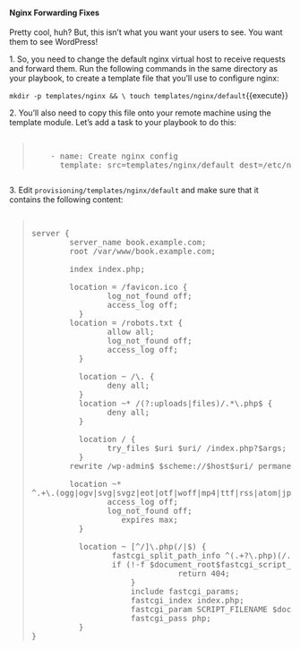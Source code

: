 #### Nginx Forwarding Fixes

Pretty cool, huh? But, this isn’t what you want your users to see. You want them to see WordPress!

1\. So, you need to change the default nginx virtual host to receive requests and forward them. Run the following commands in the same directory as your playbook, to create a template file that you’ll use to configure nginx:

`mkdir -p templates/nginx && \
touch templates/nginx/default`{{execute}}

2\. You’ll also need to copy this file onto your remote machine using the template module. Let’s add a task to your playbook to do this:

<pre class="file" data-filename="playbook.yml"><blockquote>
    - name: Create nginx config
      template: src=templates/nginx/default dest=/etc/nginx/sites-available/default
</blockquote></pre>

3\. Edit `provisioning/templates/nginx/default` and make sure that it contains the following content:

<pre class="file" data-filename="provisioning/templates/nginx/default"><blockquote>
server {
        server_name book.example.com;
        root /var/www/book.example.com;

        index index.php;

        location = /favicon.ico {
                log_not_found off;
                access_log off;
	      }
        location = /robots.txt {
                allow all;
                log_not_found off;
                access_log off;
	      }

	      location ~ /\. {
                deny all;
	      }
 	      location ~* /(?:uploads|files)/.*\.php$ {
                deny all;
	      }

	      location / {
                try_files $uri $uri/ /index.php?$args;
	      }
        rewrite /wp-admin$ $scheme://$host$uri/ permanent;

        location ~*
^.+\.(ogg|ogv|svg|svgz|eot|otf|woff|mp4|ttf|rss|atom|jpg|jpeg|gif|png|ico|zip|tgz|gz|rar|bz2|doc|xls|exe|ppt|tar|mid|midi|wav|bmp|rtf)$ {
                access_log off;
                log_not_found off;
	               expires max;
	      }

	      location ~ [^/]\.php(/|$) {
                 fastcgi_split_path_info ^(.+?\.php)(/.*)$;
                 if (!-f $document_root$fastcgi_script_name) {
			                   return 404;
		             }
		             include fastcgi_params;
		             fastcgi_index index.php;
		             fastcgi_param SCRIPT_FILENAME $document_root$fastcgi_script_name;
		             fastcgi_pass php;
	      }
}
</blockquote></pre>
